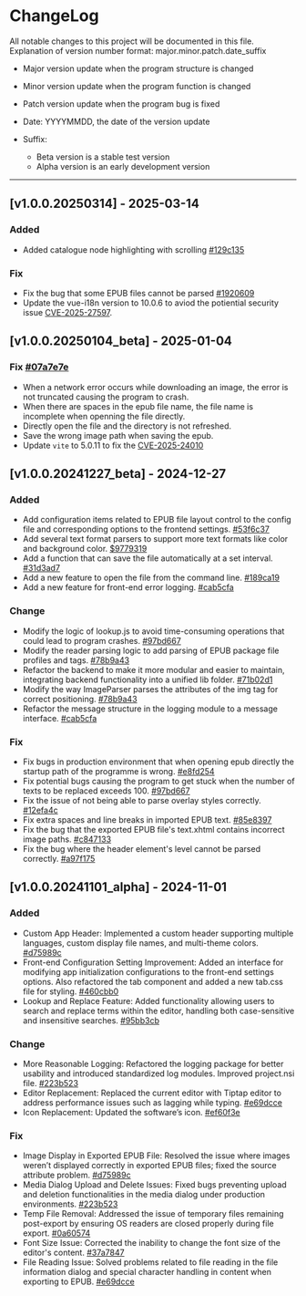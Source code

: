 # ChangeLog
All notable changes to this project will be documented in this file.
Explanation of version number format: major.minor.patch.date_suffix
- Major version update when the program structure is changed
- Minor version update when the program function is changed
- Patch version update when the program bug is fixed
- Date: YYYYMMDD, the date of the version update

- Suffix:
    - Beta version is a stable test version
    - Alpha version is an early development version

<hr/>

## [v1.0.0.20250314] - 2025-03-14
### Added
- Added catalogue node highlighting with scrolling [#129c135](https://github.com/hughie21/NovelMaker/commit/129c13589606a891771e05b3af3c02160565799b)
### Fix
- Fix the bug that some EPUB files cannot be parsed [#1920609](https://github.com/hughie21/NovelMaker/commit/19206092ef7bb17a2eb8b0e6930a1abc96e840d4)
- Update the vue-i18n version to 10.0.6 to aviod the potiential security issue [CVE-2025-27597](https://github.com/advisories/GHSA-p2ph-7g93-hw3m).

## [v1.0.0.20250104_beta] - 2025-01-04
### Fix [#07a7e7e](https://github.com/hughie21/NovelMaker/commit/07a7e7ee140e5df8f4032949e111a001019f8ad4)
- When a network error occurs while downloading an image, the error is not truncated causing the program to crash.
- When there are spaces in the epub file name, the file name is incomplete when openning the file directly.
- Directly open the file and the directory is not refreshed.
- Save the wrong image path when saving the epub.
- Update `vite` to 5.0.11 to fix the [CVE-2025-24010](https://github.com/advisories/GHSA-vg6x-rcgg-rjx6)

## [v1.0.0.20241227_beta] - 2024-12-27
### Added
- Add configuration items related to EPUB file layout control to the config file and corresponding options to the frontend settings. [#53f6c37](https://github.com/hughie21/NovelMaker/commit/53f6c37fedf880bde8b0f544594c44735dc861e1)
- Add several text format parsers to support more text formats like color and background color. [$9779319](https://github.com/hughie21/NovelMaker/commit/9779319ef27c42d4771ad55bde5630a71a8de294)
- Add a function that can save the file automatically at a set interval. [#31d3ad7](https://github.com/hughie21/NovelMaker/commit/31d3ad7d07a32c1d3f6e3ca7b44b0fed8e9e8d49)
- Add a new feature to open the file from the command line. [#189ca19](https://github.com/hughie21/NovelMaker/commit/189ca190be1431dae4fd7a46b3b43224be508445)
- Add a new feature for front-end error logging. [#cab5cfa](https://github.com/hughie21/NovelMaker/commit/cab5cfa45d9f791ac6e37d3583d53a85dbf45f98)
### Change
- Modify the logic of lookup.js to avoid time-consuming operations that could lead to program crashes. [#97bd667](https://github.com/hughie21/NovelMaker/commit/97bd667831a86f20e13ad2b2476965d66ac500a7)
- Modify the reader parsing logic to add parsing of EPUB package file profiles and tags. [#78b9a43](https://github.com/hughie21/NovelMaker/commit/78b9a4363d1d9125439df19f9fed6f0de5081201)
- Refactor the backend to make it more modular and easier to maintain, integrating backend functionality into a unified lib folder. [#71b02d1](https://github.com/hughie21/NovelMaker/commit/71b02d165f5fb3f7bec43d7ad8de8c4c1422e5f5)
- Modify the way ImageParser parses the attributes of the img tag for correct positioning. [#78b9a43](https://github.com/hughie21/NovelMaker/commit/78b9a4363d1d9125439df19f9fed6f0de5081201)
- Refactor the message structure in the logging module to a message interface. [#cab5cfa](https://github.com/hughie21/NovelMaker/commit/cab5cfa45d9f791ac6e37d3583d53a85dbf45f98)
### Fix
- Fix bugs in production environment that when opening epub directly the startup path of the programme is wrong. [#e8fd254](https://github.com/hughie21/NovelMaker/commit/e8fd254afb92b03991bc8d3504f0e6dc0b79d8a9)
- Fix potential bugs causing the program to get stuck when the number of texts to be replaced exceeds 100. [#97bd667](https://github.com/hughie21/NovelMaker/commit/97bd667831a86f20e13ad2b2476965d66ac500a7)
- Fix the issue of not being able to parse overlay styles correctly. [#12efa4c](https://github.com/hughie21/NovelMaker/commit/12efa4c8b95ef4b1926d60a4489b381e3a94ecbc)
- Fix extra spaces and line breaks in imported EPUB text. [#85e8397](https://github.com/hughie21/NovelMaker/commit/85e83972a6a8b666125038d47eefdcaa4ed19cc5)
- Fix the bug that the exported EPUB file's text.xhtml contains incorrect image paths. [#c847133](https://github.com/hughie21/NovelMaker/commit/c847133e236bec3e5951218dde8d26a0e2e28a05)
- Fix the bug where the header element's level cannot be parsed correctly. [#a97f175](https://github.com/hughie21/NovelMaker/commit/a97f175587b5f927d29c5587c2c7e22a3c34a6a4)

## [v1.0.0.20241101_alpha] - 2024-11-01
### Added
- Custom App Header: Implemented a custom header supporting multiple languages, custom display file names, and multi-theme colors.  [#d75989c](https://github.com/hughie21/NovelMaker/commit/d75989c5bc268620d3981f7477ce6d57b767d06d)
- Front-end Configuration Setting Improvement: Added an interface for modifying app initialization configurations to the front-end settings options. Also refactored the tab component and added a new tab.css file for styling. [#460cbb0](https://github.com/hughie21/NovelMaker/commit/460cbb00b71a7a6147ddb489b57f3bfa0b0346b7)
- Lookup and Replace Feature: Added functionality allowing users to search and replace terms within the editor, handling both case-sensitive and insensitive searches. [#95bb3cb](https://github.com/hughie21/NovelMaker/commit/95bb3cb448e7410f79ce8298671a9d2eb1668ce8)
### Change
- More Reasonable Logging: Refactored the logging package for better usability and introduced standardized log modules. Improved project.nsi file. [#223b523](https://github.com/hughie21/NovelMaker/commit/223b523f99c81af8d0bb903f957f625c045a5b01)
- Editor Replacement: Replaced the current editor with Tiptap editor to address performance issues such as lagging while typing. [#e69dcce](https://github.com/hughie21/NovelMaker/commit/e69dcce8763e2db09c046b49aed7fa27c6761221)
- Icon Replacement: Updated the software’s icon. [#ef60f3e](https://github.com/hughie21/NovelMaker/commit/ef60f3e0de9138f32c331cd1fbfe4f1dcb4e3dc6)
### Fix
- Image Display in Exported EPUB File: Resolved the issue where images weren’t displayed correctly in exported EPUB files; fixed the source attribute problem. [#d75989c](https://github.com/hughie21/NovelMaker/commit/d75989c5bc268620d3981f7477ce6d57b767d06d)
- Media Dialog Upload and Delete Issues: Fixed bugs preventing upload and deletion functionalities in the media dialog under production environments. [#223b523](https://github.com/hughie21/NovelMaker/commit/223b523f99c81af8d0bb903f957f625c045a5b01)
- Temp File Removal: Addressed the issue of temporary files remaining post-export by ensuring OS readers are closed properly during file export. [#0a60574](https://github.com/hughie21/NovelMaker/commit/0a60574a02b3168093927ed713e52e848e141624)
- Font Size Issue: Corrected the inability to change the font size of the editor's content. [#37a7847](https://github.com/hughie21/NovelMaker/commit/37a7847d4ab4942d36d1ef3403f72d90882761ae)
- File Reading Issue: Solved problems related to file reading in the file information dialog and special character handling in content when exporting to EPUB. [#e69dcce](https://github.com/hughie21/NovelMaker/commit/e69dcce8763e2db09c046b49aed7fa27c6761221)